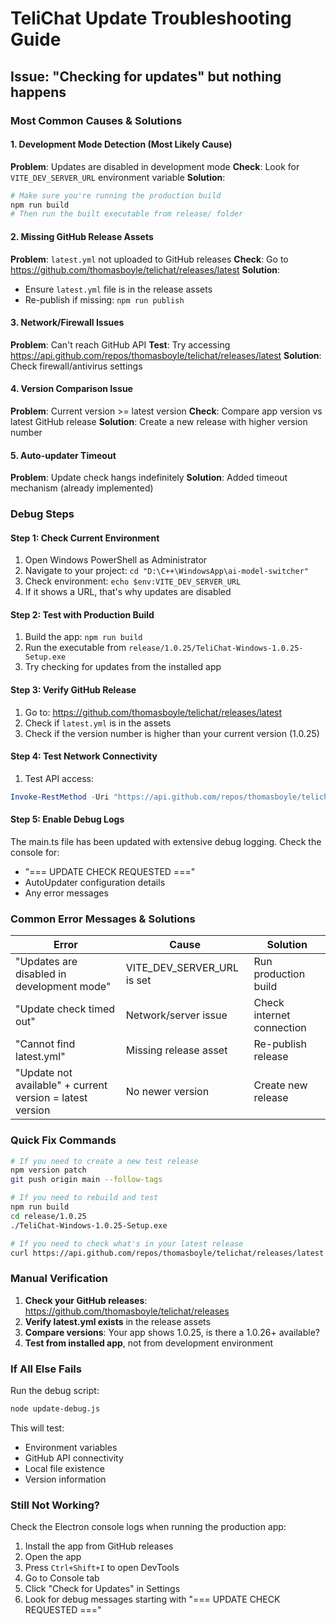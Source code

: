 # TeliChat Update Troubleshooting Guide

## Issue: "Checking for updates" but nothing happens

### Most Common Causes & Solutions

#### 1. **Development Mode Detection (Most Likely Cause)**
**Problem**: Updates are disabled in development mode
**Check**: Look for `VITE_DEV_SERVER_URL` environment variable
**Solution**: 
```bash
# Make sure you're running the production build
npm run build
# Then run the built executable from release/ folder
```

#### 2. **Missing GitHub Release Assets**
**Problem**: `latest.yml` not uploaded to GitHub releases
**Check**: Go to https://github.com/thomasboyle/telichat/releases/latest
**Solution**: 
- Ensure `latest.yml` file is in the release assets
- Re-publish if missing: `npm run publish`

#### 3. **Network/Firewall Issues**
**Problem**: Can't reach GitHub API
**Test**: Try accessing https://api.github.com/repos/thomasboyle/telichat/releases/latest
**Solution**: Check firewall/antivirus settings

#### 4. **Version Comparison Issue**
**Problem**: Current version >= latest version
**Check**: Compare app version vs latest GitHub release
**Solution**: Create a new release with higher version number

#### 5. **Auto-updater Timeout**
**Problem**: Update check hangs indefinitely
**Solution**: Added timeout mechanism (already implemented)

### Debug Steps

#### Step 1: Check Current Environment
1. Open Windows PowerShell as Administrator
2. Navigate to your project: `cd "D:\C++\WindowsApp\ai-model-switcher"`
3. Check environment: `echo $env:VITE_DEV_SERVER_URL`
4. If it shows a URL, that's why updates are disabled

#### Step 2: Test with Production Build
1. Build the app: `npm run build`
2. Run the executable from `release/1.0.25/TeliChat-Windows-1.0.25-Setup.exe`
3. Try checking for updates from the installed app

#### Step 3: Verify GitHub Release
1. Go to: https://github.com/thomasboyle/telichat/releases/latest
2. Check if `latest.yml` is in the assets
3. Check if the version number is higher than your current version (1.0.25)

#### Step 4: Test Network Connectivity
1. Test API access: 
```powershell
Invoke-RestMethod -Uri "https://api.github.com/repos/thomasboyle/telichat/releases/latest"
```

#### Step 5: Enable Debug Logs
The main.ts file has been updated with extensive debug logging. Check the console for:
- "=== UPDATE CHECK REQUESTED ==="
- AutoUpdater configuration details
- Any error messages

### Common Error Messages & Solutions

| Error | Cause | Solution |
|-------|-------|----------|
| "Updates are disabled in development mode" | VITE_DEV_SERVER_URL is set | Run production build |
| "Update check timed out" | Network/server issue | Check internet connection |
| "Cannot find latest.yml" | Missing release asset | Re-publish release |
| "Update not available" + current version = latest version | No newer version | Create new release |

### Quick Fix Commands

```bash
# If you need to create a new test release
npm version patch
git push origin main --follow-tags

# If you need to rebuild and test
npm run build
cd release/1.0.25
./TeliChat-Windows-1.0.25-Setup.exe

# If you need to check what's in your latest release
curl https://api.github.com/repos/thomasboyle/telichat/releases/latest
```

### Manual Verification

1. **Check your GitHub releases**: https://github.com/thomasboyle/telichat/releases
2. **Verify latest.yml exists** in the release assets
3. **Compare versions**: Your app shows 1.0.25, is there a 1.0.26+ available?
4. **Test from installed app**, not from development environment

### If All Else Fails

Run the debug script:
```bash
node update-debug.js
```

This will test:
- Environment variables
- GitHub API connectivity
- Local file existence
- Version information

### Still Not Working?

Check the Electron console logs when running the production app:
1. Install the app from GitHub releases
2. Open the app
3. Press `Ctrl+Shift+I` to open DevTools
4. Go to Console tab
5. Click "Check for Updates" in Settings
6. Look for debug messages starting with "=== UPDATE CHECK REQUESTED ===" 